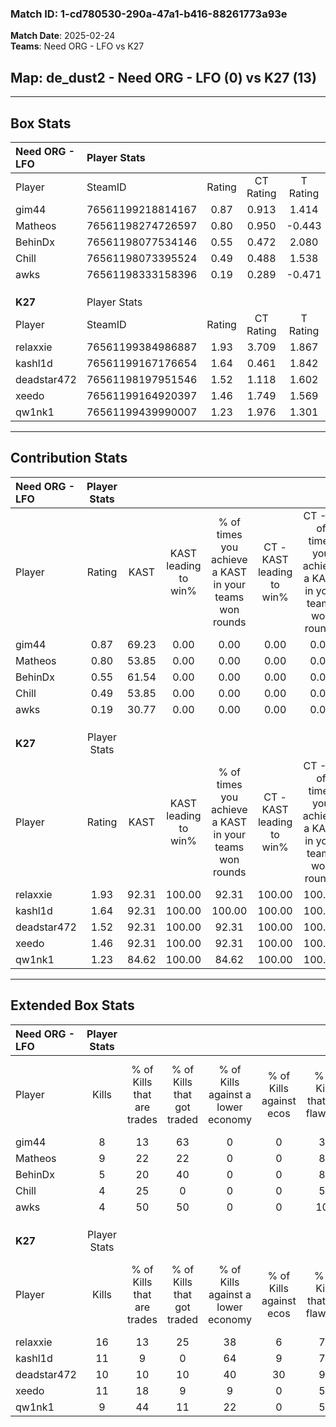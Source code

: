 ### Match ID: 1-cd780530-290a-47a1-b416-88261773a93e  
**Match Date**: 2025-02-24  
**Teams**: Need ORG - LFO vs K27  

## **Map**: de_dust2 - Need ORG - LFO (0) vs K27 (13)  
---  

## Box Stats  

| **Need ORG - LFO** | Player Stats      |        |           |          |       |       |       |         |        |      |     |
| :- | :- | :-: | :-: | :-: | :-: | :-: | :-: | :-: | :-: | :-: | :-: |
| Player             | SteamID           | Rating | CT Rating | T Rating | KAST  |  ADR  | Kills | Assists | Deaths | K/D  | HS% |
| gim44              | 76561199218814167 |  0.87  |   0.913   |  1.414   | 69.23 | 64.1  |   8   |    2    |   11   | 0.73 | 75  |
| Matheos            | 76561198274726597 |  0.80  |   0.950   |  -0.443  | 53.85 | 59.7  |   9   |    1    |   11   | 0.82 | 55  |
| BehinDx            | 76561198077534146 |  0.55  |   0.472   |  2.080   | 61.54 | 35.5  |   5   |    1    |   10   | 0.50 | 60  |
| Chill              | 76561198073395524 |  0.49  |   0.488   |  1.538   | 53.85 | 71.2  |   4   |    4    |   12   | 0.33 | 50  |
| awks               | 76561198333158396 |  0.19  |   0.289   |  -0.471  | 30.77 | 48.5  |   4   |    2    |   13   | 0.31 | 50  |
|                    |                   |        |           |          |       |       |       |         |        |      |     |
|                    |                   |        |           |          |       |       |       |         |        |      |     |
|                    |                   |        |           |          |       |       |       |         |        |      |     |
| **K27**            | Player Stats      |        |           |          |       |       |       |         |        |      |     |
| Player             | SteamID           | Rating | CT Rating | T Rating | KAST  |  ADR  | Kills | Assists | Deaths | K/D  | HS% |
| relaxxie           | 76561199384986887 |  1.93  |   3.709   |  1.867   | 92.31 | 135.1 |  16   |    3    |   8    | 2.00 | 62  |
| kashl1d            | 76561199167176654 |  1.64  |   0.461   |  1.842   | 92.31 | 77.8  |  11   |    6    |   3    | 3.67 | 45  |
| deadstar472        | 76561198197951546 |  1.52  |   1.118   |  1.602   | 92.31 | 80.4  |  10   |    4    |   4    | 2.50 | 40  |
| xeedo              | 76561199164920397 |  1.46  |   1.749   |  1.569   | 92.31 | 82.6  |  11   |    2    |   7    | 1.57 | 72  |
| qw1nk1             | 76561199439990007 |  1.23  |   1.976   |  1.301   | 84.62 | 77.9  |   9   |    4    |   8    | 1.13 | 66  |
---  

## Contribution Stats  

| **Need ORG - LFO** | Player Stats |       |                      |                                                        |                           |                                                             |                          |                                                            |
| :- | :-: | :-: | :-: | :-: | :-: | :-: | :-: | :-: |
| Player             |    Rating    | KAST  | KAST leading to win% | % of times you achieve a KAST in your teams won rounds | CT - KAST leading to win% | CT - % of times you achieve a KAST in your teams won rounds | T - KAST leading to win% | T - % of times you achieve a KAST in your teams won rounds |
| gim44              |     0.87     | 69.23 |         0.00         |                          0.00                          |           0.00            |                            0.00                             |           0.00           |                            0.00                            |
| Matheos            |     0.80     | 53.85 |         0.00         |                          0.00                          |           0.00            |                            0.00                             |           0.00           |                            0.00                            |
| BehinDx            |     0.55     | 61.54 |         0.00         |                          0.00                          |           0.00            |                            0.00                             |           0.00           |                            0.00                            |
| Chill              |     0.49     | 53.85 |         0.00         |                          0.00                          |           0.00            |                            0.00                             |           0.00           |                            0.00                            |
| awks               |     0.19     | 30.77 |         0.00         |                          0.00                          |           0.00            |                            0.00                             |           0.00           |                            0.00                            |
|                    |              |       |                      |                                                        |                           |                                                             |                          |                                                            |
|                    |              |       |                      |                                                        |                           |                                                             |                          |                                                            |
|                    |              |       |                      |                                                        |                           |                                                             |                          |                                                            |
| **K27**            | Player Stats |       |                      |                                                        |                           |                                                             |                          |                                                            |
| Player             |    Rating    | KAST  | KAST leading to win% | % of times you achieve a KAST in your teams won rounds | CT - KAST leading to win% | CT - % of times you achieve a KAST in your teams won rounds | T - KAST leading to win% | T - % of times you achieve a KAST in your teams won rounds |
| relaxxie           |     1.93     | 92.31 |        100.00        |                         92.31                          |          100.00           |                           100.00                            |          100.00          |                           91.67                            |
| kashl1d            |     1.64     | 92.31 |        100.00        |                         100.00                         |          100.00           |                           100.00                            |          100.00          |                           100.00                           |
| deadstar472        |     1.52     | 92.31 |        100.00        |                         92.31                          |          100.00           |                           100.00                            |          100.00          |                           91.67                            |
| xeedo              |     1.46     | 92.31 |        100.00        |                         92.31                          |          100.00           |                           100.00                            |          100.00          |                           91.67                            |
| qw1nk1             |     1.23     | 84.62 |        100.00        |                         84.62                          |          100.00           |                           100.00                            |          100.00          |                           83.33                            |
---  

## Extended Box Stats  

| **Need ORG - LFO** | Player Stats |                            |                            |                                    |                         |                              |                                 |        |                             |                                     |                          |                               |                            |
| :- | :-: | :-: | :-: | :-: | :-: | :-: | :-: | :-: | :-: | :-: | :-: | :-: | :-: |
| Player             |    Kills     | % of Kills that are trades | % of Kills that got traded | % of Kills against a lower economy | % of Kills against ecos | % of Kills that are flawless | % of Kills that are close duels | Deaths | % of Deaths that get traded | % of Deaths against a lower economy | % of Deaths against ecos | % of Deaths that are flawless | % of Deaths that are close |
| gim44              |      8       |             13             |             63             |                 0                  |            0            |              38              |               25                |   11   |             18              |                  0                  |            0             |              73               |             9              |
| Matheos            |      9       |             22             |             22             |                 0                  |            0            |              89              |                0                |   11   |              9              |                  0                  |            0             |              73               |             18             |
| BehinDx            |      5       |             20             |             40             |                 0                  |            0            |              80              |                0                |   10   |             10              |                  0                  |            0             |              70               |             0              |
| Chill              |      4       |             25             |             0              |                 0                  |            0            |              50              |                0                |   12   |             17              |                  0                  |            0             |              58               |             33             |
| awks               |      4       |             50             |             50             |                 0                  |            0            |             100              |                0                |   13   |              8              |                  0                  |            0             |              77               |             8              |
|                    |              |                            |                            |                                    |                         |                              |                                 |        |                             |                                     |                          |                               |                            |
|                    |              |                            |                            |                                    |                         |                              |                                 |        |                             |                                     |                          |                               |                            |
|                    |              |                            |                            |                                    |                         |                              |                                 |        |                             |                                     |                          |                               |                            |
| **K27**            | Player Stats |                            |                            |                                    |                         |                              |                                 |        |                             |                                     |                          |                               |                            |
| Player             |    Kills     | % of Kills that are trades | % of Kills that got traded | % of Kills against a lower economy | % of Kills against ecos | % of Kills that are flawless | % of Kills that are close duels | Deaths | % of Deaths that get traded | % of Deaths against a lower economy | % of Deaths against ecos | % of Deaths that are flawless | % of Deaths that are close |
| relaxxie           |      16      |             13             |             25             |                 38                 |            6            |              75              |               19                |   8    |             25              |                 50                  |            13            |              75               |             13             |
| kashl1d            |      11      |             9              |             0              |                 64                 |            9            |              73              |                9                |   3    |             33              |                 33                  |            0             |              100              |             0              |
| deadstar472        |      10      |             10             |             10             |                 40                 |           30            |              90              |                0                |   4    |             50              |                 50                  |            0             |              75               |             0              |
| xeedo              |      11      |             18             |             9              |                 9                  |            0            |              55              |               18                |   7    |             43              |                 29                  |            0             |              71               |             14             |
| qw1nk1             |      9       |             44             |             11             |                 22                 |            0            |              56              |               22                |   8    |             38              |                 38                  |            13            |              63               |             0              |
